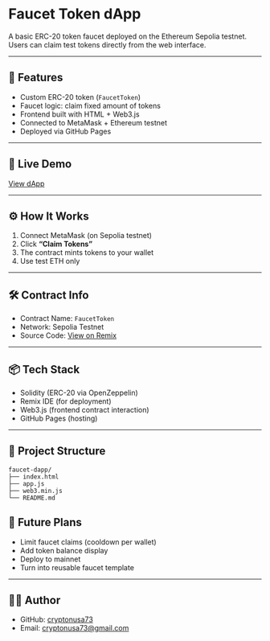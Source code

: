 # Faucet Token dApp

A basic ERC-20 token faucet deployed on the Ethereum Sepolia testnet. Users can claim test tokens directly from the web interface.

---

## 🚀 Features

- Custom ERC-20 token (`FaucetToken`)
- Faucet logic: claim fixed amount of tokens
- Frontend built with HTML + Web3.js
- Connected to MetaMask + Ethereum testnet
- Deployed via GitHub Pages

---

## 🔗 Live Demo

[View dApp](https://cryptonusa73.github.io/faucet-dapp/)

---

## ⚙️ How It Works

1. Connect MetaMask (on Sepolia testnet)
2. Click **“Claim Tokens”**
3. The contract mints tokens to your wallet
4. Use test ETH only

---

## 🛠 Contract Info

- Contract Name: `FaucetToken`
- Network: Sepolia Testnet
- Source Code: [View on Remix](https://remix.ethereum.org)

---

## 📦 Tech Stack

- Solidity (ERC-20 via OpenZeppelin)
- Remix IDE (for deployment)
- Web3.js (frontend contract interaction)
- GitHub Pages (hosting)

---

## 📁 Project Structure

```
faucet-dapp/
├── index.html
├── app.js
├── web3.min.js
└── README.md
```

## 🧠 Future Plans

- Limit faucet claims (cooldown per wallet)
- Add token balance display
- Deploy to mainnet
- Turn into reusable faucet template

---

## 🙋‍♂️ Author

- GitHub: [cryptonusa73](https://github.com/cryptonusa73)
- Email: cryptonusa73@gmail.com


